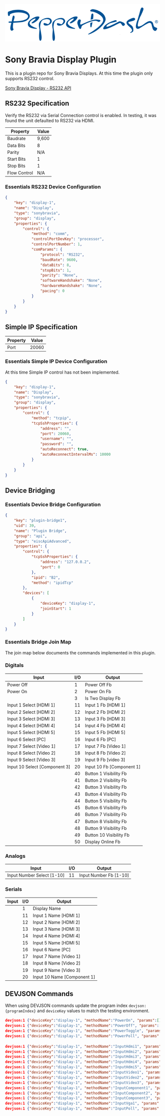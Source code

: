 ![PepperDash Logo](/images/logo_pdt_no_tagline_600.png)
# Sony Bravia Display Plugin

This is a plugin repo for Sony Bravia Displays.  At this time the plugin only supports RS232 control.

[Sony Bravia Display - RS232 API](https://pro-bravia.sony.net/develop/integrate/rs-232c/index.html)

## RS232 Specification

Verify the RS232 via Serial Connection control is enabled.  In testing, it was found the unit defaulted to RS232 via HDMI.

| Property     | Value |
| ------------ | ----- |
| Baudrate     | 9,600 |
| Data Bits    | 8     |
| Parity       | N/A   |
| Start Bits   | 1     |
| Stop Bits    | 1     |
| Flow Control | N/A   |

### Essentials RS232 Device Configuration

```json
{
    "key": "display-1",
    "name": "Display",
    "type": "sonybravia",
    "group": "display",
    "properties": {
        "control": {
            "method": "comm",
            "controlPortDevKey": "processor",
            "controlPortNumber": 1,
            "comParams": {
                "protocol": "RS232",
                "baudRate": 9600,
                "dataBits": 8,
                "stopBits": 1,
                "parity": "None",
                "softwareHandshake": "None",
                "hardwareHandshake": "None",
                "pacing": 0
            }
        }
    }
}
```

## Simple IP Specification

| Property | Value |
| -------- | ----- |
| Port     | 20060 |


### Essentials Simple IP Device Configuration

At this time Simple IP control has not been implemented.

```json
{
    "key": "display-1",
    "name": "Display",
    "type": "sonybravia",
    "group": "display",
    "properties": {
        "control": {
            "method": "tcpip",
            "tcpSshProperties": {
                "address": "",
                "port": 20060,
                "username": "",
                "password": "",
                "autoReconnect": true,
                "autoReconnectIntervalMs": 10000
            }                        
        }
    }
}
```

## Device Bridging

### Essentials Device Bridge Configuration

```json
{
    "key": "plugin-bridge1",
    "uid": 39,
    "name": "Plugin Bridge",
    "group": "api",
    "type": "eiscApiAdvanced",
    "properties": {
        "control": {
            "tcpSshProperties": {
                "address": "127.0.0.2",
                "port": 0
            },
            "ipid": "B2",
            "method": "ipidTcp"
        },
        "devices": [
            {
                "deviceKey": "display-1",
                "joinStart": 1
            }
        ]
    }
}
```

### Essentials Bridge Join Map

The join map below documents the commands implemented in this plugin.

### Digitals

| Input                         | I/O | Output                    |
| ----------------------------- | --- | ------------------------- |
| Power Off                     | 1   | Power Off Fb              |
| Power On                      | 2   | Power On Fb               |
|                               | 3   | Is Two Display Fb         |
| Input 1 Select [HDMI 1]       | 11  | Input 1 Fb [HDMI 1]       |
| Input 2 Select [HDMI 2]       | 12  | Input 2 Fb [HDMI 2]       |
| Input 3 Select [HDMI 3]       | 13  | Input 3 Fb [HDMI 3]       |
| Input 4 Select [HDMI 4]       | 14  | Input 4 Fb [HDMI 4]       |
| Input 5 Select [HDMI 5]       | 15  | Input 5 Fb [HDMI 5]       |
| Input 6 Select [PC]           | 16  | Input 6 Fb [PC]           |
| Input 7 Select [Video 1]      | 17  | Input 7 Fb [Video 1]      |
| Input 8 Select [Video 2]      | 18  | Input 8 Fb [Video 2]      |
| Input 9 Select [Video 3]      | 19  | Input 9 Fb [video 3]      |
| Input 10 Select [Component 3] | 20  | Input 10 Fb [Component 1] |
|                               | 40  | Button 1 Visibility Fb    |
|                               | 41  | Button 2 Visibility Fb    |
|                               | 42  | Button 3 Visibility Fb    |
|                               | 43  | Button 4 Visibility Fb    |
|                               | 44  | Button 5 Visibility Fb    |
|                               | 45  | Button 6 Visibility Fb    |
|                               | 46  | Button 7 Visibility Fb    |
|                               | 47  | Button 8 Visibility Fb    |
|                               | 48  | Button 9 Visibility Fb    |
|                               | 49  | Button 10 Visibility Fb   |
|                               | 50  | Display Online Fb         |

### Analogs

| Input                      | I/O | Output                 |
| -------------------------- | --- | ---------------------- |
| Input Number Select [1-10] | 11  | Input Number Fb [1-10] |

### Serials

| Input | I/O | Output                      |
| ----- | --- | --------------------------- |
|       | 1   | Display Name                |
|       | 11  | Input 1 Name [HDMI 1]       |
|       | 12  | Input 2 Name [HDMI 2]       |
|       | 13  | Input 3 Name [HDMI 3]       |
|       | 14  | Input 4 Name [HDMI 4]       |
|       | 15  | Input 5 Name [HDMI 5]       |
|       | 16  | Input 6 Name [PC]           |
|       | 17  | Input 7 Name [Video 1]      |
|       | 18  | Input 8 Name [Video 2]      |
|       | 19  | Input 9 Name [Video 3]      |
|       | 20  | Input 10 Name [Component 1] |



## DEVJSON Commands

When using DEVJSON commands update the program index `devjson:{programIndex}` and `deviceKey` values to match the testing environment.

```json
devjson:1 {"deviceKey":"display-1", "methodName":"PowerOn", "params":[]}
devjson:1 {"deviceKey":"display-1", "methodName":"PowerOff", "params":[]}
devjson:1 {"deviceKey":"display-1", "methodName":"PowerToggle", "params":[]}
devjson:1 {"deviceKey":"display-1", "methodName":"PowerPoll", "params":[]}

devjson:1 {"deviceKey":"display-1", "methodName":"InputHdmi1", "params":[]}
devjson:1 {"deviceKey":"display-1", "methodName":"InputHdmi2", "params":[]}
devjson:1 {"deviceKey":"display-1", "methodName":"InputHdmi3", "params":[]}
devjson:1 {"deviceKey":"display-1", "methodName":"InputHdmi4", "params":[]}
devjson:1 {"deviceKey":"display-1", "methodName":"InputHdmi5", "params":[]}
devjson:1 {"deviceKey":"display-1", "methodName":"InputVideo1", "params":[]}
devjson:1 {"deviceKey":"display-1", "methodName":"InputVideo2", "params":[]}
devjson:1 {"deviceKey":"display-1", "methodName":"InputVideo3", "params":[]}
devjson:1 {"deviceKey":"display-1", "methodName":"InputComponent1", "params":[]}
devjson:1 {"deviceKey":"display-1", "methodName":"InputComponent2", "params":[]}
devjson:1 {"deviceKey":"display-1", "methodName":"InputComponent3", "params":[]}
devjson:1 {"deviceKey":"display-1", "methodName":"InputVga1", "params":[]}
devjson:1 {"deviceKey":"display-1", "methodName":"InputPoll", "params":[]}
```
